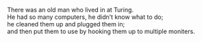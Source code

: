 There was an old man who lived in at Turing.  
He had so many computers, he didn’t know what to do;  
he cleaned them up and plugged them in;  
and then put them to use by hooking them up to multiple moniters.
